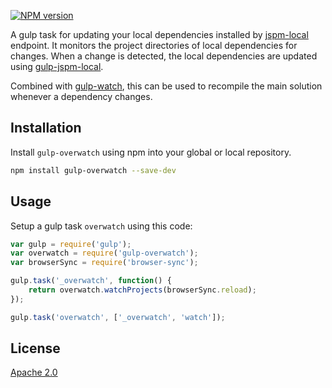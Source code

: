 [![NPM version][npm-image]][npm-url]

A gulp task for updating your local dependencies installed by [jspm-local](https://github.com/Netatwork-de/jspm-local) endpoint.
It monitors the project directories of local dependencies for changes. When a change is detected, the local dependencies are updated using [gulp-jspm-local](https://github.com/Netatwork-de/gulp-jspm-local).

Combined with [gulp-watch](https://www.npmjs.com/package/gulp-watch), this can be used to recompile the main solution whenever a dependency changes.

## Installation

Install `gulp-overwatch` using npm into your global or local repository.

```bash
npm install gulp-overwatch --save-dev
```
## Usage

Setup a gulp task `overwatch` using this code:

```js
var gulp = require('gulp');
var overwatch = require('gulp-overwatch');
var browserSync = require('browser-sync');

gulp.task('_overwatch', function() {
	return overwatch.watchProjects(browserSync.reload);
});

gulp.task('overwatch', ['_overwatch', 'watch']);
```


## License

[Apache 2.0](/LICENSE)

[npm-url]: https://npmjs.org/package/gulp-overwatch
[npm-image]: http://img.shields.io/npm/v/gulp-overwatch.svg
